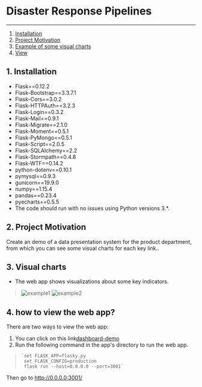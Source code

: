 # Disaster Response Pipelines

--------------------------------------
1. [Installation](#installation)
2. [Project Motivation](#motivation)
3. [Example of some visual charts](#charts)
4. [View](#web)

## 1. Installation <a name="installation"></a>  
- Flask==0.12.2
- Flask-Bootstrap==3.3.7.1
- Flask-Cors==3.0.2
- Flask-HTTPAuth==3.2.3
- Flask-Login==0.3.2
- Flask-Mail==0.9.1
- Flask-Migrate==2.1.0
- Flask-Moment==0.5.1
- Flask-PyMongo==0.5.1
- Flask-Script==2.0.5
- Flask-SQLAlchemy==2.2
- Flask-Stormpath==0.4.8
- Flask-WTF==0.14.2
- python-dotenv==0.10.1
- pymysql==0.9.3
- gunicorn==19.9.0
- numpy==1.15.4
- pandas==0.23.4
- pyecharts==0.5.5
- The code should run with no issues using Python versions 3.*.

## 2. Project Motivation <a name="motivation"></a>  

Create an demo of a data presentation system for the product department, from which you can see some visual charts for each key link..

## 3. Visual charts  <a name="charts"></a>  
- The web app shows visualizations about some key indicators.
> ![example1](https://raw.githubusercontent.com/wjh2016/dashboard-demo/master/readme-img/example1.png)
> ![example2](https://raw.githubusercontent.com/wjh2016/dashboard-demo/master/readme-img/example2.png)

## 4. how to view the web app? <a name="web"></a>
There are two ways to view the web app:
1. You can click on this link[dashboard-demo](http://47.106.213.128:8000/home)
2. Run the following command in the app's directory to run the web app.  
>     `set FLASK_APP=flasky.py
>      set FLASK_CONFIG=production
>      flask run --host=0.0.0.0 --port=3001`
Then go to http://0.0.0.0:3001/

